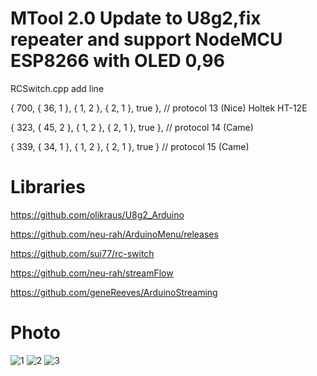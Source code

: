 # MTool 2.0 Update to U8g2,fix repeater and support NodeMCU ESP8266 with OLED 0,96

RCSwitch.cpp add line  

{ 700, { 36,  1 }, {  1,  2 }, {  2,  1 }, true },     // protocol 13 (Nice) Holtek HT-12E

{ 323, { 45, 2 }, { 1, 2 }, { 2, 1 }, true }, 	     // protocol 14 (Came)

{ 339, { 34, 1 }, { 1, 2 }, { 2, 1 }, true }			 // protocol 15 (Came)

# Libraries
https://github.com/olikraus/U8g2_Arduino

https://github.com/neu-rah/ArduinoMenu/releases

https://github.com/sui77/rc-switch

https://github.com/neu-rah/streamFlow

https://github.com/geneReeves/ArduinoStreaming

# Photo

![1](https://github.com/danya201272/MTool/assets/36302863/5f9a71e9-5cd2-4ca6-ac0a-17b2b9c49e0a)
![2](https://github.com/danya201272/MTool/assets/36302863/b5027461-0a50-4212-9d3f-be5677e8b8bf)
![3](https://github.com/danya201272/MTool/assets/36302863/70cdb02a-9d94-49e4-b0b8-234f436fab55)
